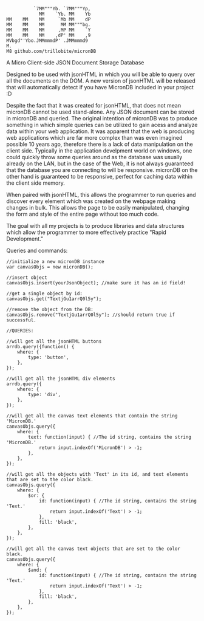 ```
          `7MM"""Yb. `7MM"""Yp, 
            MM    `Yb. MM    Yb 
MM    MM    MM     `Mb MM    dP 
MM    MM    MM      MM MM"""bg. 
MM    MM    MM     ,MP MM    `Y 
MM    MM    MM    ,dP' MM    ,9 
MVbgd"'Ybo.JMMmmmdP' .JMMmmmd9  
M.                              
M8 github.com/trillobite/micronDB
```
A Micro Client-side JSON Document Storage Database

Designed to be used with jsonHTML in which you will be able to query over all the documents on the DOM. A new version of jsonHTML will be released that will automatically detect if you have MicronDB included
in your project :D

Despite the fact that it was created for jsonHTML, that does not mean micronDB cannot be used stand-alone. Any JSON document can be stored in micronDB and queried. 
The original intention of micronDB was to produce something in which simple queries can be utilized to gain acess and analyze data within your web application. It
was apparent that the web is producing web applications which are far more complex than was even imagined possible 10 years ago, therefore there is a lack of data
manipulation on the client side. Typically in the application develpment world on windows, one could quickly throw some queries around as the database was usually
already on the LAN, but in the case of the Web, it is not always guaranteed that the database you are connecting to will be responsive. micronDB on the other hand
is guaranteed to be responsive, perfect for caching data within the client side memory.

When paired with jsonHTML, this allows the programmer to run queries and discover every element which was created on the webpage making changes in bulk. This allows
the page to be easily manipulated, changing the form and style of the entire page without too much code.

The goal with all my projects is to produce libraries and data structures which allow the programmer to more effectively practice "Rapid Development."

Queries and commands: 
```
//initialize a new micronDB instance
var canvasObjs = new micronDB();

//insert object
canvasObjs.insert(yourJsonObject); //make sure it has an id field!

//get a single object by id:
canvasObjs.get("TextjGu1arrQ0l5y"); 

//remove the object from the DB:
canvasObjs.remove("TextjGu1arrQ0l5y"); //should return true if successful.

//QUERIES:

//will get all the jsonHTML buttons
arrdb.query({function() {
    where: {
        type: 'button',
    },
});

//will get all the jsonHTML div elements
arrdb.query({
    where: {
        type: 'div',
    },
});

//will get all the canvas text elements that contain the string 'MicronDB.'
canvasObjs.query({
    where: {
        text: function(input) { //The id string, contains the string 'MicronDB.'
            return input.indexOf('MicronDB') > -1;
        },
    },
});

//will get all the objects with 'Text' in its id, and text elements that are set to the color black.
canvasObjs.query({
    where: {
        $or: {
            id: function(input) { //The id string, contains the string 'Text.'
                return input.indexOf('Text') > -1;
            },
            fill: 'black',
        },
    },
});

//will get all the canvas text objects that are set to the color black.
canvasObjs.query({
    where: {
        $and: {
            id: function(input) { //The id string, contains the string 'Text.'
                return input.indexOf('Text') > -1;
            },
            fill: 'black',
        },
    },
});
```
